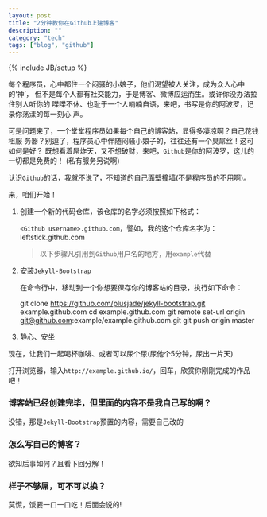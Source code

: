 ```yaml
---
layout: post
title: "2分钟教你在Github上建博客"
description: ""
category: "tech"
tags: ["blog", "github"]
---
```

{% include JB/setup %}

每个程序员，心中都住一个闷骚的小娘子，他们渴望被人关注，成为众人心中的‘神’，
但不是每个人都有社交能力，于是博客、微博应运而生。或许你没办法拉住别人听你的
喋喋不休、也耻于一个人喃喃自语，来吧，书写是你的阿波罗，记录你荡漾的每一刻心
声。

可是问题来了，一个堂堂程序员如果每个自己的博客站，显得多凄凉啊？自己花钱租服
务器？别逗了，程序员心中伴随闷骚小娘子的，往往还有一个臭屌丝！这可如何是好？
既想看着屌炸天，又不想破财，来吧，`Github`是你的阿波罗，这儿的一切都是免费的！
(私有服务另说啊)

认识`Github`的话，我就不说了，不知道的自己面壁撞墙(不是程序员的不用啊)。

来，咱们开始！

1. 创建一个新的代码仓库，该仓库的名字必须按照如下格式：

   `<Github username>.github.com`，譬如，我的这个仓库名字为：leftstick.github.com
   > 以下步骤凡引用到`Github`用户名的地方，用`example`代替

2. 安装`Jekyll-Bootstrap`

   在命令行中，移动到一个你想要保存你的博客站的目录，执行如下命令：

    git clone https://github.com/plusjade/jekyll-bootstrap.git example.github.com
    cd example.github.com
    git remote set-url origin git@github.com:example/example.github.com.git
    git push origin master

3. 静心、安坐
    
现在，让我们一起喝杯咖啡、或者可以尿个尿(尿他个5分钟，尿出一片天)

打开浏览器，输入`http://example.github.io/`，回车，欣赏你刚刚完成的作品吧！


### 博客站已经创建完毕，但里面的内容不是我自己写的啊？ ###
    
没错，那是`Jekyll-Bootstrap`预置的内容，需要自己改的

### 怎么写自己的博客？ ###
    
欲知后事如何？且看下回分解！

### 样子不够屌，可不可以换？ ###
  
莫慌，饭要一口一口吃！后面会说的!